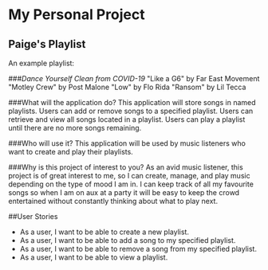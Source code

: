 # My Personal Project

## Paige's Playlist

An example playlist:

###*Dance Yourself Clean from COVID-19*
"Like a G6" by Far East Movement
"Motley Crew" by Post Malone
"Low" by Flo Rida
"Ransom" by Lil Tecca

###What will the application do?
This application will store songs in named playlists. Users can add or remove songs to a 
specified playlist. Users can retrieve and view all songs located in a playlist. Users can 
play a playlist until there are no more songs remaining.

###Who will use it?
This application will be used by music listeners who want to create and play their playlists.

###Why is this project of interest to you?
As an avid music listener, this project is of great interest to me, so I can create, manage, 
and play music depending on the type of mood I am in. I can keep track of all my favourite 
songs so when I am on aux at a party it will be easy to keep the crowd entertained without
constantly thinking about what to play next.

##User Stories

- As a user, I want to be able to create a new playlist.
- As a user, I want to be able to add a song to my specified playlist.
- As a user, I want to be able to remove a song from my specified playlist.
- As a user, I want to be able to view a playlist.








